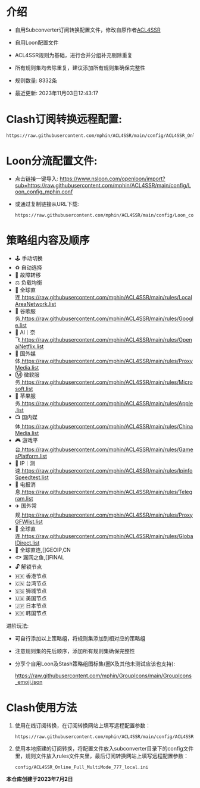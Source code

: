 # 介绍
* 自用Subconverter订阅转换配置文件，修改自原作者[ACL4SSR](https://github.com/ACL4SSR/ACL4SSR/)  
* 自用Loon配置文件
         
* ACL4SSR规则为基础，进行合并分组补充剔除重复
* 所有规则集均去除重复，建议添加所有规则集确保完整性
        
* 规则数量: 8332条
* 最近更新: 2023年11月03日12:43:17
# Clash订阅转换远程配置:
    https://raw.githubusercontent.com/mphin/ACL4SSR/main/config/ACL4SSR_Online_Full_MultiMode_777.ini
# Loon分流配置文件:
* 点击链接一键导入: 
        https://www.nsloon.com/openloon/import?sub=https://raw.githubusercontent.com/mphin/ACL4SSR/main/config/Loon_config_mphin.conf
* 或通过复制链接从URL下载:

      https://raw.githubusercontent.com/mphin/ACL4SSR/main/config/Loon_config_mphin.conf
# 策略组内容及顺序
* 🕹 手动切换
* ♻️ 自动选择
* 🚧 故障转移
* ⚖️ 负载均衡
* 🎯 全球直连,https://raw.githubusercontent.com/mphin/ACL4SSR/main/rules/LocalAreaNetwork.list
* 📢 谷歌服务,https://raw.githubusercontent.com/mphin/ACL4SSR/main/rules/Google.list
* 🤖 AI｜奈飞,https://raw.githubusercontent.com/mphin/ACL4SSR/main/rules/OpenaiNetflix.list
* 🎥 国外媒体,https://raw.githubusercontent.com/mphin/ACL4SSR/main/rules/ProxyMedia.list
* Ⓜ️ 微软服务,https://raw.githubusercontent.com/mphin/ACL4SSR/main/rules/Microsoft.list
* 🍎 苹果服务,https://raw.githubusercontent.com/mphin/ACL4SSR/main/rules/Apple.list
* 📺 国内媒体,https://raw.githubusercontent.com/mphin/ACL4SSR/main/rules/ChinaMedia.list
* 🎮 游戏平台,https://raw.githubusercontent.com/mphin/ACL4SSR/main/rules/GamesPlatform.list
* 📡 IP｜测速,https://raw.githubusercontent.com/mphin/ACL4SSR/main/rules/IpinfoSpeedtest.list
* 📲 电报消息,https://raw.githubusercontent.com/mphin/ACL4SSR/main/rules/Telegram.list
* ✈️ 国外常规,https://raw.githubusercontent.com/mphin/ACL4SSR/main/rules/ProxyGFWlist.list
* 🎯 全球直连,https://raw.githubusercontent.com/mphin/ACL4SSR/main/rules/GlobalDirect.list
* 🎯 全球直连,[]GEOIP,CN
* 🐟 漏网之鱼,[]FINAL
* 🔓 解锁节点
* 🇭🇰 香港节点
* 🇨🇳 台湾节点
* 🇸🇬 狮城节点
* 🇺🇲 美国节点
* 🇯🇵 日本节点
* 🇰🇷 韩国节点
  
进阶玩法: 
* 可自行添加以上策略组，将规则集添加到相对应的策略组
* 注意规则集的先后顺序，添加所有规则集确保完整性
* 分享个自用Loon及Stash策略组图标集(圈X及其他未测试应该也支持):

    https://raw.githubusercontent.com/mphin/GroupIcons/main/GroupIcons_emoji.json

# Clash使用方法
1. 使用在线订阅转换，在订阅转换网站上填写远程配置参数：
   
       https://raw.githubusercontent.com/mphin/ACL4SSR/main/config/ACL4SSR_Online_Full_MultiMode_777.ini
1. 使用本地搭建的订阅转换，将配置文件放入subconverter目录下的config文件里，规则文件放入rules文件夹里，最后订阅转换网站上填写远程配置参数：
 
       config/ACL4SSR_Online_Full_MultiMode_777_local.ini
    




        
**本仓库创建于2023年7月2日**
